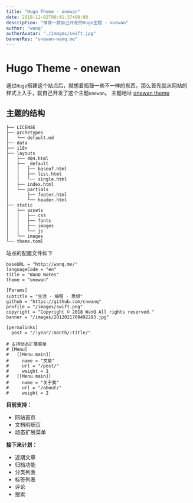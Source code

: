 ```yaml
---
title: "Hugo Theme - onewan"
date: 2018-12-02T00:41:37+08:00
description: "推荐一款自己开发的Hugo主题 - onewan"
author: "wanq"
authorAvatar: "./images/swift.jpg"
bannerRes: "onewan-wanq.me"
---
```


# Hugo Theme - onewan
通过`Hugo`搭建这个站点后，就想着捣鼓一些不一样的东西，那么首先就从网站的样式上入手，就自己开发了这个主题`onewan`。
主题地址 [onewan theme](https://github.com/cnwanq/onewan)

## 主题的结构
```
├── LICENSE
├── archetypes
│   └── default.md
├── data
├── i18n
├── layouts
│   ├── 404.html
│   ├── _default
│   │   ├── baseof.html
│   │   ├── list.html
│   │   └── single.html
│   ├── index.html
│   └── partials
│       ├── footer.html
│       └── header.html
├── static
│   ├── assets
│   │   ├── css
│   │   ├── fonts
│   │   ├── images
│   │   └── js
│   └── images
└── theme.toml
```

站点的配置文件如下
```
baseURL = "http://wanq.me/"
languageCode = "en"
title = "WanQ Notes"
theme = "onewan"

[Params]
subtitle = "生活 · 编程 · 思想"
github = "https://github.com/cnwanq"
profile = "/images/swift.png"
copyright = "Copyright © 2018 WanQ All rights reserved."
banner = "/images/2012021709492293.jpg"

[permalinks]
  post = "/:year/:month/:title/"

# 支持动态扩展菜单
# [Menu]
#   [[Menu.main]]
#     name = "文章"
#     url = "/post/"
#     weight = 1
#   [[Menu.main]]
#     name = "关于我"
#     url = "/about/"
#     weight = 2
```

**目前支持：**

* 网站首页
* 文档明细页
* 动态扩展菜单

**接下来计划：**

* 近期文章
* 归档功能
* 分类列表
* 标签列表
* 评论
* 搜索
